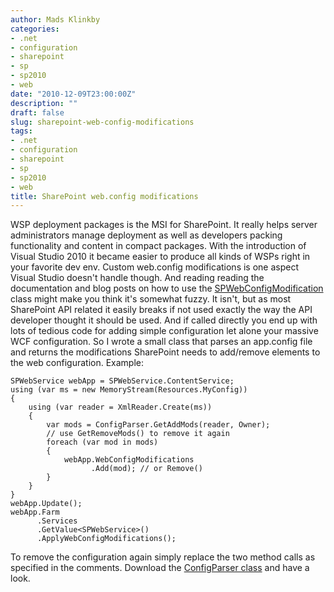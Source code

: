 ```yaml
---
author: Mads Klinkby
categories:
- .net
- configuration
- sharepoint
- sp
- sp2010
- web
date: "2010-12-09T23:00:00Z"
description: ""
draft: false
slug: sharepoint-web-config-modifications
tags:
- .net
- configuration
- sharepoint
- sp
- sp2010
- web
title: SharePoint web.config modifications
---
```



WSP deployment packages is the MSI for SharePoint. It really helps server administrators manage deployment as well as developers packing functionality and content in compact packages. With the introduction of Visual Studio 2010 it became easier to produce all kinds of WSPs right in your favorite dev env. Custom web.config modifications is one aspect Visual Studio doesn't handle though. And reading reading the documentation and blog posts on how to use the [ SPWebConfigModification](http://msdn.microsoft.com/en-us/library/microsoft.sharepoint.administration.spwebconfigmodification.aspx) class might make you think it's somewhat fuzzy. It isn't, but as most SharePoint API related it easily breaks if not used exactly the way the API developer thought it should be used. And if called directly you end up with lots of tedious code for adding simple configuration let alone your massive WCF configuration. So I wrote a small class that parses an app.config file and returns the modifications SharePoint needs to add/remove elements to the web configuration. Example:   

<pre class="csharpcode"><code>SPWebService webApp = SPWebService.ContentService;
<span class="kwrd">using</span> (var ms = <span class="kwrd">new</span> MemoryStream(Resources.MyConfig))
{
    <span class="kwrd">using</span> (var reader = XmlReader.Create(ms))
    {
        var mods = ConfigParser.GetAddMods(reader, Owner);
        <span class="rem">// use GetRemoveMods() to remove it again</span>
        <span class="kwrd">foreach</span> (var mod <span class="kwrd">in</span> mods)
        {
            webApp.WebConfigModifications
                  .Add(mod); <span class="rem">// or Remove()</span>
        }
    }
}
webApp.Update();
webApp.Farm
      .Services
      .GetValue&lt;SPWebService&gt;()
      .ApplyWebConfigModifications();</code></pre>
  To remove the configuration again simply replace the two method calls as specified in the comments. Download the [ConfigParser class](http://kli.dk/blog/configparser.zip) and have a look.

